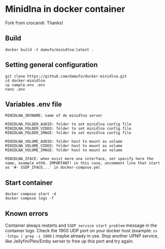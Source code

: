 
# Minidlna in docker container


Fork from crocandr. Thanks!


## Build

```
docker build -t damufo/minidlna:latest .
```

## Setting general configuration
```
git clone https://github.com/damufo/docker-minidlna.git
cd docker-minidlna
cp sample.env .env
nano .env
```

## Variables .env file

```
MINIDLNA_SRVNAME: name of de minidlna server

MINIDLNA_FOLDER_AUDIO: folder to set minidlna config file
MINIDLNA_FOLDER_VIDEO: folder to set minidlna config file
MINIDLNA_FOLDER_IMAGE: folder to set minidlna config file

MINIDLNA_VOLUME_AUDIO: folder host to mount as volume
MINIDLNA_VOLUME_VIDEO: folder host to mount as volume
MINIDLNA_VOLUME_IMAGE: folder host to mount as volume

MINIDLNA_IFACE: when exist more one interface, set specify here the name, example eth0. IMPORTANT! in this case, uncomment line that start as '#- SSDP_IFACE...' in docker-compose.yml
```


## Start container

```
docker compose start -d
docker compose logs -f
```

## Known errors

Container always restarts and `SSDP service start problem` message in the container logs.
Check the 1900 UDP port on your docker host (example: `ss -lntpu | grep -i 1900` ) maybe already in use.
Stop another UPNP service, like Jellyfin/Plex/Emby server to free up this port and try again.

